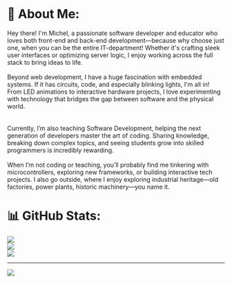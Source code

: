 # 💫 About Me:
Hey there! I'm Michel, a passionate software developer and educator who loves both front-end and back-end development—because why choose just one, when you can be the entire IT-department! Whether it's crafting sleek user interfaces or optimizing server logic, I enjoy working across the full stack to bring ideas to life.<br><br>Beyond web development, I have a huge fascination with embedded systems. If it has circuits, code, and especially blinking lights, I'm all in! From LED animations to interactive hardware projects, I love experimenting with technology that bridges the gap between software and the physical world.<br><br><br>Currently, I’m also teaching Software Development, helping the next generation of developers master the art of coding. Sharing knowledge, breaking down complex topics, and seeing students grow into skilled programmers is incredibly rewarding.<br><br>When I’m not coding or teaching, you’ll probably find me tinkering with microcontrollers, exploring new frameworks, or building interactive tech projects. I also go outside, where I enjoy exploring industrial heritage—old factories, power plants, historic machinery—you name it.

# 📊 GitHub Stats:
![](https://github-readme-stats.vercel.app/api?username=pijlwagen&theme=dark&hide_border=false&include_all_commits=false&count_private=false)<br/>
![](https://nirzak-streak-stats.vercel.app/?user=pijlwagen&theme=dark&hide_border=false)<br/>
![](https://github-readme-stats.vercel.app/api/top-langs/?username=pijlwagen&theme=dark&hide_border=false&include_all_commits=false&count_private=false&layout=compact)

---
[![](https://visitcount.itsvg.in/api?id=pijlwagen&icon=0&color=0)](https://visitcount.itsvg.in)

<!-- Proudly created with GPRM ( https://gprm.itsvg.in ) -->
